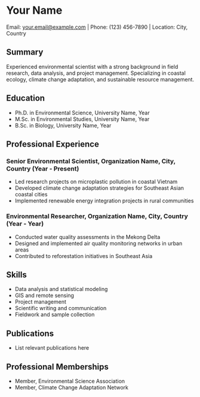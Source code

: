 # Your Name

Email: your.email@example.com | Phone: (123) 456-7890 | Location: City, Country

## Summary

Experienced environmental scientist with a strong background in field research, data analysis, and project management. Specializing in coastal ecology, climate change adaptation, and sustainable resource management.

## Education

- Ph.D. in Environmental Science, University Name, Year
- M.Sc. in Environmental Studies, University Name, Year
- B.Sc. in Biology, University Name, Year

## Professional Experience

### Senior Environmental Scientist, Organization Name, City, Country (Year - Present)

- Led research projects on microplastic pollution in coastal Vietnam
- Developed climate change adaptation strategies for Southeast Asian coastal cities
- Implemented renewable energy integration projects in rural communities

### Environmental Researcher, Organization Name, City, Country (Year - Year)

- Conducted water quality assessments in the Mekong Delta
- Designed and implemented air quality monitoring networks in urban areas
- Contributed to reforestation initiatives in Southeast Asia

## Skills

- Data analysis and statistical modeling
- GIS and remote sensing
- Project management
- Scientific writing and communication
- Fieldwork and sample collection

## Publications

- List relevant publications here

## Professional Memberships

- Member, Environmental Science Association
- Member, Climate Change Adaptation Network
